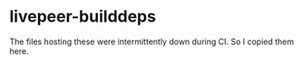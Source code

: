 # livepeer-builddeps
The files hosting these were intermittently down during CI. So I copied them here.
